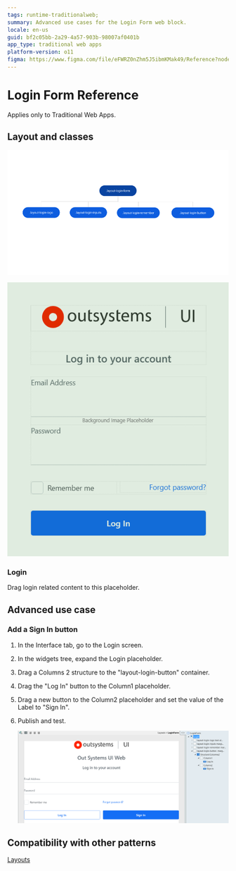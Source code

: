 ```yaml
---
tags: runtime-traditionalweb; 
summary: Advanced use cases for the Login Form web block.
locale: en-us
guid: bf2c05bb-2a29-4a57-903b-98007af0401b
app_type: traditional web apps
platform-version: o11
figma: https://www.figma.com/file/eFWRZ0nZhm5J5ibmKMak49/Reference?node-id=615:521
---
```


# Login Form Reference

<div class="info" markdown="1">

Applies only to Traditional Web Apps.

</div>

## Layout and classes

![Diagram showing the layout and classes of the Login Form for Traditional Web Apps](images/loginform-1-diag.png "Login Form Layout Diagram")

![Screenshot of the Login Form interface in a Traditional Web App](images/loginform-2-ss.png "Login Form Screenshot")

### Login

Drag login related content to this placeholder.

## Advanced use case

### Add a Sign In button

1. In the Interface tab, go to the Login screen.

1. In the widgets tree, expand the Login placeholder.

1. Drag a Columns 2 structure to the "layout-login-button" container.

1. Drag the "Log In" button to the Column1 placeholder.

1. Drag a new button to the Column2 placeholder and set the value of the Label to "Sign In".

1. Publish and test.

    ![Screenshot depicting the addition of a Sign In button to the Login Form](images/loginform-4-ss.png "Sign In Button Addition")

## Compatibility with other patterns

[Layouts](../../../building-apps/ui/patterns/web/layout/layout-login.md)
